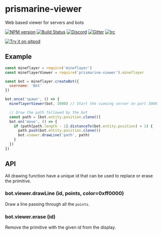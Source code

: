# prismarine-viewer

Web based viewer for servers and bots

[![NPM version](https://img.shields.io/npm/v/prismarine-viewer.svg)](http://npmjs.com/package/prismarine-viewer)
[![Build Status](https://github.com/PrismarineJS/prismarine-viewer/workflows/CI/badge.svg)](https://github.com/PrismarineJS/prismarine-viewer/actions?query=workflow%3A%22CI%22)
[![Discord](https://img.shields.io/badge/chat-on%20discord-brightgreen.svg)](https://discord.gg/GsEFRM8)
[![Gitter](https://img.shields.io/badge/chat-on%20gitter-brightgreen.svg)](https://gitter.im/PrismarineJS/general)
[![Irc](https://img.shields.io/badge/chat-on%20irc-brightgreen.svg)](https://irc.gitter.im/)

[![Try it on gitpod](https://img.shields.io/badge/try-on%20gitpod-brightgreen.svg)](https://gitpod.io/#https://github.com/PrismarineJS/prismarine-viewer)

## Example

```js
const mineflayer = require('mineflayer')
const mineflayerViewer = require('prismarine-viewer').mineflayer

const bot = mineflayer.createBot({
  username: 'Bot'
})

bot.once('spawn', () => {
  mineflayerViewer(bot, 3000) // Start the viewing server on port 3000

  // Draw the path followed by the bot
  const path = [bot.entity.position.clone()]
  bot.on('move', () => {
    if (path[path.length - 1].distanceTo(bot.entity.position) > 1) {
      path.push(bot.entity.position.clone())
      bot.viewer.drawLine('path', path)
    }
  })
})
```

## API

All drawing function have a unique id that can be used to replace or erase the primitive.

### bot.viewer.drawLine (id, points, color=0xff0000)

Draw a line passing through all the `points`.

### bot.viewer.erase (id)

Remove the primitive with the given id from the display.
